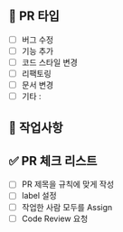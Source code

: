 ## 🔎 PR 타입

- [ ] 버그 수정
- [ ] 기능 추가
- [ ] 코드 스타일 변경
- [ ] 리팩토링
- [ ] 문서 변경
- [ ] 기타 :

## 📌 작업사항

<!-- - 상세하게 설명해주세요.

```
ex.
이메일 로그인 기능 구현
- 닉네임 입력
- 이메일 인증
- 비밀번호 유효성 검사
``` -->

## ✅ PR 체크 리스트

- [ ] PR 제목을 규칙에 맞게 작성
- [ ] label 설정
- [ ] 작업한 사람 모두를 Assign
- [ ] Code Review 요청
